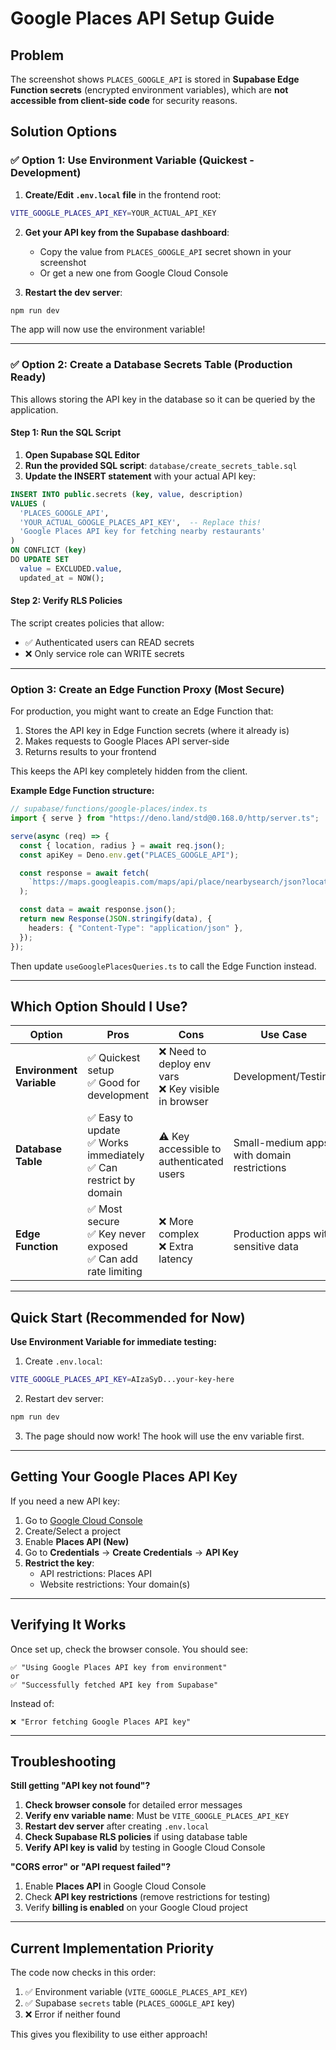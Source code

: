 # Google Places API Setup Guide

## Problem

The screenshot shows `PLACES_GOOGLE_API` is stored in **Supabase Edge Function secrets** (encrypted environment variables), which are **not accessible from client-side code** for security reasons.

## Solution Options

### ✅ Option 1: Use Environment Variable (Quickest - Development)

1. **Create/Edit `.env.local` file** in the frontend root:

```bash
VITE_GOOGLE_PLACES_API_KEY=YOUR_ACTUAL_API_KEY
```

2. **Get your API key from the Supabase dashboard**:

   - Copy the value from `PLACES_GOOGLE_API` secret shown in your screenshot
   - Or get a new one from Google Cloud Console

3. **Restart the dev server**:

```bash
npm run dev
```

The app will now use the environment variable!

---

### ✅ Option 2: Create a Database Secrets Table (Production Ready)

This allows storing the API key in the database so it can be queried by the application.

#### Step 1: Run the SQL Script

1. **Open Supabase SQL Editor**
2. **Run the provided SQL script**: `database/create_secrets_table.sql`
3. **Update the INSERT statement** with your actual API key:

```sql
INSERT INTO public.secrets (key, value, description)
VALUES (
  'PLACES_GOOGLE_API',
  'YOUR_ACTUAL_GOOGLE_PLACES_API_KEY',  -- Replace this!
  'Google Places API key for fetching nearby restaurants'
)
ON CONFLICT (key)
DO UPDATE SET
  value = EXCLUDED.value,
  updated_at = NOW();
```

#### Step 2: Verify RLS Policies

The script creates policies that allow:

- ✅ Authenticated users can READ secrets
- ❌ Only service role can WRITE secrets

---

### Option 3: Create an Edge Function Proxy (Most Secure)

For production, you might want to create an Edge Function that:

1. Stores the API key in Edge Function secrets (where it already is)
2. Makes requests to Google Places API server-side
3. Returns results to your frontend

This keeps the API key completely hidden from the client.

**Example Edge Function structure:**

```typescript
// supabase/functions/google-places/index.ts
import { serve } from "https://deno.land/std@0.168.0/http/server.ts";

serve(async (req) => {
  const { location, radius } = await req.json();
  const apiKey = Deno.env.get("PLACES_GOOGLE_API");

  const response = await fetch(
    `https://maps.googleapis.com/maps/api/place/nearbysearch/json?location=${location}&radius=${radius}&type=restaurant&key=${apiKey}`
  );

  const data = await response.json();
  return new Response(JSON.stringify(data), {
    headers: { "Content-Type": "application/json" },
  });
});
```

Then update `useGooglePlacesQueries.ts` to call the Edge Function instead.

---

## Which Option Should I Use?

| Option                   | Pros                                                                   | Cons                                                    | Use Case                                   |
| ------------------------ | ---------------------------------------------------------------------- | ------------------------------------------------------- | ------------------------------------------ |
| **Environment Variable** | ✅ Quickest setup<br>✅ Good for development                           | ❌ Need to deploy env vars<br>❌ Key visible in browser | Development/Testing                        |
| **Database Table**       | ✅ Easy to update<br>✅ Works immediately<br>✅ Can restrict by domain | ⚠️ Key accessible to authenticated users                | Small-medium apps with domain restrictions |
| **Edge Function**        | ✅ Most secure<br>✅ Key never exposed<br>✅ Can add rate limiting     | ❌ More complex<br>❌ Extra latency                     | Production apps with sensitive data        |

---

## Quick Start (Recommended for Now)

**Use Environment Variable for immediate testing:**

1. Create `.env.local`:

```bash
VITE_GOOGLE_PLACES_API_KEY=AIzaSyD...your-key-here
```

2. Restart dev server:

```bash
npm run dev
```

3. The page should now work! The hook will use the env variable first.

---

## Getting Your Google Places API Key

If you need a new API key:

1. Go to [Google Cloud Console](https://console.cloud.google.com/)
2. Create/Select a project
3. Enable **Places API (New)**
4. Go to **Credentials** → **Create Credentials** → **API Key**
5. **Restrict the key**:
   - API restrictions: Places API
   - Website restrictions: Your domain(s)

---

## Verifying It Works

Once set up, check the browser console. You should see:

```
✅ "Using Google Places API key from environment"
or
✅ "Successfully fetched API key from Supabase"
```

Instead of:

```
❌ "Error fetching Google Places API key"
```

---

## Troubleshooting

**Still getting "API key not found"?**

1. **Check browser console** for detailed error messages
2. **Verify env variable name**: Must be `VITE_GOOGLE_PLACES_API_KEY`
3. **Restart dev server** after creating `.env.local`
4. **Check Supabase RLS policies** if using database table
5. **Verify API key is valid** by testing in Google Cloud Console

**"CORS error" or "API request failed"?**

1. Enable **Places API** in Google Cloud Console
2. Check **API key restrictions** (remove restrictions for testing)
3. Verify **billing is enabled** on your Google Cloud project

---

## Current Implementation Priority

The code now checks in this order:

1. ✅ Environment variable (`VITE_GOOGLE_PLACES_API_KEY`)
2. ✅ Supabase `secrets` table (`PLACES_GOOGLE_API` key)
3. ❌ Error if neither found

This gives you flexibility to use either approach!
